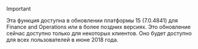 > [!IMPORTANT]
> Эта функция доступна в обновлении платформы 15 (7.0.4841) для Finance and Operations или в более поздних версиях. Это обновление сейчас доступно только для некоторых клиентов. Оно будет доступно для всех пользователей в июне 2018 года.
